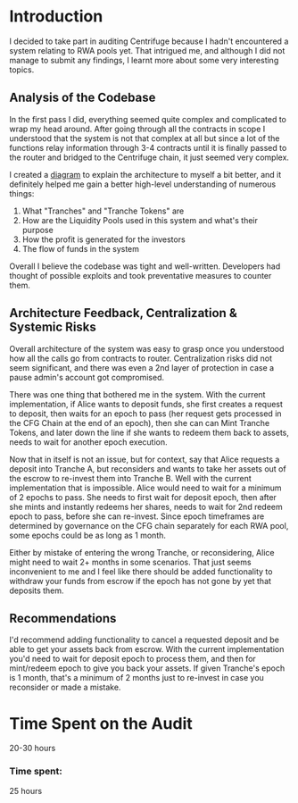 # Introduction
I decided to take part in auditing Centrifuge because I hadn't encountered a system relating to RWA pools yet. That intrigued me, and although I did not manage to submit any findings, I learnt more about some very interesting topics.

## Analysis of the Codebase

In the first pass I did, everything seemed quite complex and complicated to wrap my head around. After going through all the contracts in scope I understood that the system is not that complex at all but since a lot of the functions relay information through 3-4 contracts until it is finally passed to the router and bridged to the Centrifuge chain, it just seemed very complex.

I created a [diagram](https://pbs.twimg.com/media/F5pxM75W4AAoC3S?format=jpg&name=medium) to explain the architecture to myself a bit better, and it definitely helped me gain a better high-level understanding of numerous things:

1. What "Tranches" and "Tranche Tokens" are
2. How are the Liquidity Pools used in this system and what's their purpose
3. How the profit is generated for the investors
4. The flow of funds in the system

Overall I believe the codebase was tight and well-written. Developers had thought of possible exploits and took preventative measures to counter them.

## Architecture Feedback, Centralization & Systemic Risks
Overall architecture of the system was easy to grasp once you understood how all the calls go from contracts to router. Centralization risks did not seem significant, and there was even a 2nd layer of protection in case a pause admin's account got compromised.

There was one thing that bothered me in the system. With the current implementation, if Alice wants to deposit funds, she first creates a request to deposit, then waits for an epoch to pass (her request gets processed in the CFG Chain at the end of an epoch), then she can can Mint Tranche Tokens, and later down the line if she wants to redeem them back to assets, needs to wait for another epoch execution.

Now that in itself is not an issue, but for context, say that Alice requests a deposit into Tranche A, but reconsiders and wants to take her assets out of the escrow to re-invest them into Tranche B. Well with the current implementation that is impossible. Alice would need to wait for a minimum of 2 epochs to pass. She needs to first wait for deposit epoch, then after she mints and instantly redeems her shares, needs to wait for 2nd redeem epoch to pass, before she can re-invest. Since epoch timeframes are determined by governance on the CFG chain separately for each RWA pool, some epochs could be as long as 1 month.

Either by mistake of entering the wrong Tranche, or reconsidering, Alice might need to wait 2+ months in some scenarios. That just seems inconvenient to me and I feel like there should be added functionality to withdraw your funds from escrow if the epoch has not gone by yet that deposits them.

## Recommendations
I'd recommend adding functionality to cancel a requested deposit and be able to get your assets back from escrow. With the current implementation you'd need to wait for deposit epoch to process them, and then for mint/redeem epoch to give you back your assets. If given Tranche's epoch is 1 month, that's a minimum of 2 months just to re-invest in case you reconsider or made a mistake.

# Time Spent on the Audit
20-30 hours

### Time spent:
25 hours